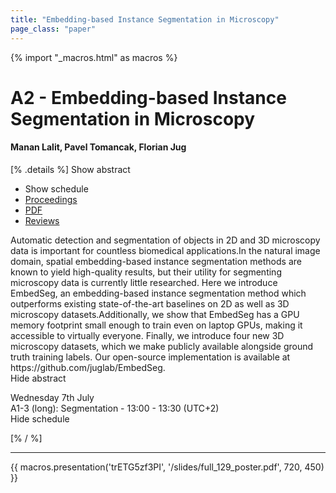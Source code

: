 ```yaml
---
title: "Embedding-based Instance Segmentation in Microscopy"
page_class: "paper"
---
```


{% import "_macros.html" as macros %}

# A2 - Embedding-based Instance Segmentation in Microscopy

#### Manan Lalit, Pavel Tomancak, Florian Jug

[% .details %]
<a class="toggle_visibility" data-selector=".abstract" data-level="3">Show abstract</a>
- <a class="toggle_visibility" data-selector=".schedule" data-level="3">Show schedule</a>
- <a href="https://proceedings.mlr.press/v143/lalit21a.html">Proceedings</a>
- <a href="/proceedings/lalit21.pdf">PDF</a>
- <a href="https://openreview.net/forum?id=JM6GuFGayL5">Reviews</a>

<p>
    <span class="abstract">
        Automatic detection and segmentation of objects in 2D and 3D microscopy data is important for countless biomedical applications.In the natural image domain, spatial embedding-based instance segmentation methods are known to yield high-quality results, but their utility for segmenting microscopy data is currently little researched. Here we introduce EmbedSeg, an embedding-based instance segmentation method which outperforms existing state-of-the-art baselines on 2D as well as 3D microscopy datasets.Additionally, we show that EmbedSeg has a GPU memory footprint small enough to train even on laptop GPUs, making it accessible to virtually everyone. Finally, we introduce four new 3D microscopy datasets, which we make publicly available alongside ground truth training labels. Our open-source implementation is available at https://github.com/juglab/EmbedSeg.
        <br>
        <span class="actions"><a class="toggle_visibility" data-level="2">Hide abstract</a></span>
    </span>
</p>

<p>
    <span class="schedule">
         Wednesday 7th July<br>A1-3 (long): Segmentation - 13:00 - 13:30 (UTC+2)
        <br>
        <span class="actions"><a class="toggle_visibility" data-level="2">Hide schedule</a></span>
    </span>
</p>

[% / %]


---

{{ macros.presentation('trETG5zf3PI', '/slides/full_129_poster.pdf', 720, 450) }}
